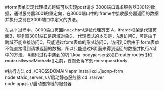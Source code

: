 #form表单实现代理模式跨域可以实现post请求
3000端口请求服务器3001的数据，通过服务器3001的重定向，在3000端口中的iframe中接收服务器返回的数据
并执行之前在3000端口中定义的方法。

在这个过程中，3000端口页面index.html是被代理页面 A，iframe框架是代理页面B，服务器3001端口是跨域对象C，
代理模式的本质是，A想访问C，可是由于跨域不能直接访问C，只能通过form表单的形式访问C，访问到C后由于
form表单不能直接得到请求返回的数据，所以只能通过B页面来得到返回的数据并执行A域中的方法。
#编码过程中遇到的坑
1.koa-bodyparser必须在router.routes()和router.allowedMethods()之前，否则会得不到ctx.request.body

#执行方法
cd ./CROSSDOMAIN
npm install
cd ./jsonp-form   
node static_server.js   //启动静态服务器
cd  ./server  
node app.js  //启动要跨域的服务器
